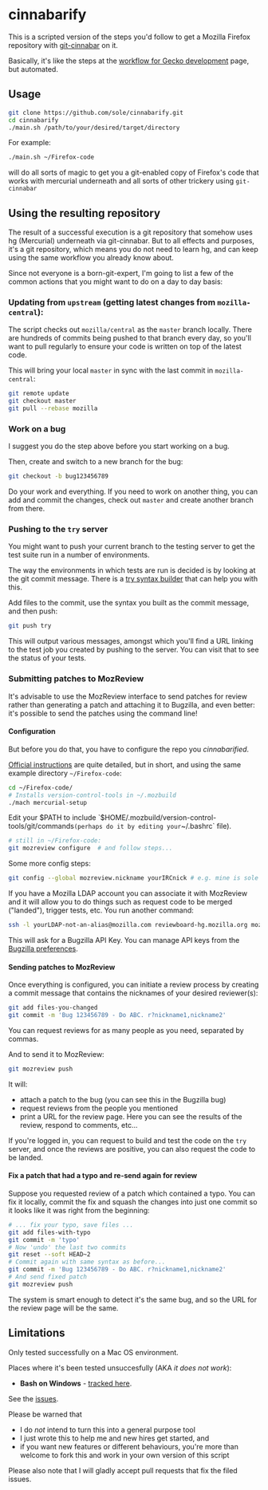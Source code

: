 # cinnabarify

This is a scripted version of the steps you'd follow to get a Mozilla Firefox repository with [git-cinnabar](https://github.com/glandium/git-cinnabar) on it.

Basically, it's like the steps at the [workflow for Gecko development](https://github.com/glandium/git-cinnabar/wiki/Mozilla:-A-git-workflow-for-Gecko-development) page, but automated.

## Usage

```bash
git clone https://github.com/sole/cinnabarify.git
cd cinnabarify
./main.sh /path/to/your/desired/target/directory
```

For example:

```bash
./main.sh ~/Firefox-code
```

will do all sorts of magic to get you a git-enabled copy of Firefox's code that works with mercurial underneath and all sorts of other trickery using `git-cinnabar`

## Using the resulting repository

The result of a successful execution is a git repository that somehow uses hg (Mercurial) underneath via git-cinnabar. But to all effects and purposes, it's a git repository, which means you do not need to learn hg, and can keep using the same workflow you already know about.

Since not everyone is a born-git-expert, I'm going to list a few of the common actions that you might want to do on a day to day basis:

### Updating from `upstream` (getting latest changes from `mozilla-central`):

The script checks out `mozilla/central` as the `master` branch locally. There are hundreds of commits being pushed to that branch every day, so you'll want to pull regularly to ensure your code is written on top of the latest code.

This will bring your local `master` in sync with the last commit in `mozilla-central`:

```bash
git remote update
git checkout master
git pull --rebase mozilla
```

### Work on a bug

I suggest you do the step above before you start working on a bug.

Then, create and switch to a new branch for the bug:

```bash
git checkout -b bug123456789
```

Do your work and everything. If you need to work on another thing, you can add and commit the changes, check out `master` and create another branch from there.

### Pushing to the `try` server

You might want to push your current branch to the testing server to get the test suite run in a number of environments.

The way the environments in which tests are run is decided is by looking at the git commit message. There is a [try syntax builder](https://mozilla-releng.net/trychooser/) that can help you with this.

<!--TODO: add some common try syntaxes-->

Add files to the commit, use the syntax you built as the commit message, and then push:

```bash
git push try
```

This will output various messages, amongst which you'll find a URL linking to the test job you created by pushing to the server. You can visit that to see the status of your tests.

### Submitting patches to MozReview

It's advisable to use the MozReview interface to send patches for review rather than generating a patch and attaching it to Bugzilla, and even better: it's possible to send the patches using the command line!

#### Configuration 

But before you do that, you have to configure the repo you *cinnabarified*.

[Official instructions](http://mozilla-version-control-tools.readthedocs.io/en/latest/mozreview/install.html) are quite detailed, but in short, and using the same example directory `~/Firefox-code`:

```bash
cd ~/Firefox-code/
# Installs version-control-tools in ~/.mozbuild
./mach mercurial-setup
```

Edit your $PATH to include `$HOME/.mozbuild/version-control-tools/git/commands` (perhaps do it by editing your `~/.bashrc` file).

```bash
# still in ~/Firefox-code:
git mozreview configure  # and follow steps...
```

Some more config steps:

```bash
git config --global mozreview.nickname yourIRCnick # e.g. mine is sole
```

If you have a Mozilla LDAP account you can associate it with MozReview and it will allow you to do things such as request code to be merged ("landed"), trigger tests, etc. You run another command:

```bash
ssh -l yourLDAP-not-an-alias@mozilla.com reviewboard-hg.mozilla.org mozreview-ldap-associate
```

This will ask for a Bugzilla API Key. You can manage API keys from the [Bugzilla preferences](https://bugzilla.mozilla.org/userprefs.cgi?tab=apikey).

#### Sending patches to MozReview

Once everything is configured, you can initiate a review process by creating a commit message that contains the nicknames of your desired reviewer(s):

```bash
git add files-you-changed
git commit -m 'Bug 123456789 - Do ABC. r?nickname1,nickname2'
```

You can request reviews for as many people as you need, separated by commas.

And to send it to MozReview:

```bash
git mozreview push
```

It will:

- attach a patch to the bug (you can see this in the Bugzilla bug)
- request reviews from the people you mentioned
- print a URL for the review page. Here you can see the results of the review, respond to comments, etc...

If you're logged in, you can request to build and test the code on the `try` server, and once the reviews are positive, you can also request the code to be landed.

#### Fix a patch that had a typo and re-send again for review

Suppose you requested review of a patch which contained a typo. You can fix it locally, commit the fix and squash the changes into just one commit so it looks like it was right from the beginning:

```bash
# ... fix your typo, save files ...
git add files-with-typo
git commit -m 'typo'
# Now 'undo' the last two commits
git reset --soft HEAD~2
# Commit again with same syntax as before...
git commit -m 'Bug 123456789 - Do ABC. r?nickname1,nickname2'
# And send fixed patch
git mozreview push
```

The system is smart enough to detect it's the same bug, and so the URL for the review page will be the same.

## Limitations

Only tested successfully on a Mac OS environment.

Places where it's been tested unsuccesfully (AKA *it does not work*):
* **Bash on Windows** - [tracked here](https://github.com/sole/cinnabarify/issues/3).

See the [issues](https://github.com/sole/cinnabarify/issues).

Please be warned that
- I do *not* intend to turn this into a general purpose tool
- I just wrote this to help me and new hires get started, and 
- if you want new features or different behaviours, you're more than welcome to fork this and work in your own version of this script

Please also note that I will gladly accept pull requests that fix the filed issues.
